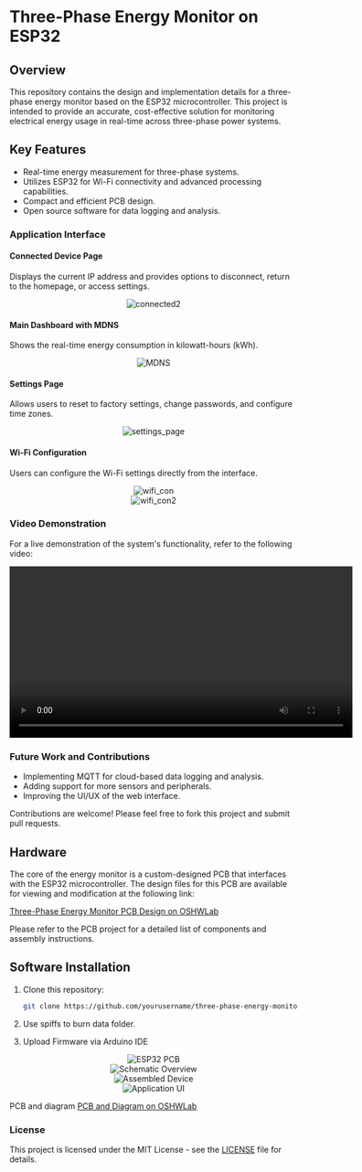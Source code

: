 # Three-Phase Energy Monitor on ESP32

## Overview
This repository contains the design and implementation details for a three-phase energy monitor based on the ESP32 microcontroller. This project is intended to provide an accurate, cost-effective solution for monitoring electrical energy usage in real-time across three-phase power systems.

## Key Features
- Real-time energy measurement for three-phase systems.
- Utilizes ESP32 for Wi-Fi connectivity and advanced processing capabilities.
- Compact and efficient PCB design.
- Open source software for data logging and analysis.


### Application Interface

#### Connected Device Page
Displays the current IP address and provides options to disconnect, return to the homepage, or access settings.
<div align="center"><img src="https://github.com/user-attachments/assets/e1e79304-1e8b-4a55-9eae-2ac1e46adad8" alt="connected2" style="max-width: 100%;"></div>


#### Main Dashboard with MDNS
Shows the real-time energy consumption in kilowatt-hours (kWh).
<div align="center"><img src="https://github.com/user-attachments/assets/5b3e1c0e-d8a3-46d7-b4a6-5f39a85f1ebb" alt="MDNS" style="max-width: 100%;"></div>


#### Settings Page
Allows users to reset to factory settings, change passwords, and configure time zones.
<div align="center"><img src="https://github.com/user-attachments/assets/b60d5ae9-3526-4136-86b2-c2e2661aa731" alt="settings_page" style="max-width: 100%;"></div>


#### Wi-Fi Configuration
Users can configure the Wi-Fi settings directly from the interface.
<div align="center"><img src="https://github.com/user-attachments/assets/26290412-9373-4b2c-92ba-633fbc3281a4" alt="wifi_con" style="max-width: 100%;"></div>
<div align="center"><img src="https://github.com/user-attachments/assets/336f6a2c-9dcc-4a77-8e94-208e3ae50b82" alt="wifi_con2" style="max-width: 100%;"></div>


### Video Demonstration
For a live demonstration of the system's functionality, refer to the following video:

<div align="center">
  <video width="600" controls>
    <source src="https://github.com/user-attachments/assets/96010725-bf5d-41b2-bc6a-eb72fd24c52f" type="video/mp4">
    Your browser does not support the video tag.
  </video>
</div>

### Future Work and Contributions
- Implementing MQTT for cloud-based data logging and analysis.
- Adding support for more sensors and peripherals.
- Improving the UI/UX of the web interface.

Contributions are welcome! Please feel free to fork this project and submit pull requests.


## Hardware
The core of the energy monitor is a custom-designed PCB that interfaces with the ESP32 microcontroller. The design files for this PCB are available for viewing and modification at the following link:

[Three-Phase Energy Monitor PCB Design on OSHWLab](https://oshwlab.com/kamil.adaskamil.adas/adas)

Please refer to the PCB project for a detailed list of components and assembly instructions.

## Software Installation
1. Clone this repository:
   ```bash
   git clone https://github.com/yourusername/three-phase-energy-monitor.git
   ```
2. Use spiffs to burn data folder.

3. Upload Firmware via Arduino IDE

<div align="center"><img src="https://github.com/kamiladas/Digital_multimeter/assets/58427794/6b9421fc-af99-4d5c-b5da-9a12be77cae9" alt="ESP32 PCB " style="max-width: 100%;"></div>



<div align="center"><img src="https://github.com/kamiladas/Digital_multimeter/assets/58427794/29ea7a18-3429-40fb-94ca-34e23a53a571" alt="Schematic Overview" style="max-width: 100%;"></div>



<div align="center"><img src="https://github.com/kamiladas/Digital_multimeter/assets/58427794/68c54c70-47e8-45c6-815a-6fbbb4a0eb6e" alt="Assembled Device" style="max-width: 100%;"></div>




<div align="center"><img src="https://github.com/kamiladas/Digital_multimeter/assets/58427794/9468b386-d8fb-49d6-8b63-8a7d2e5a2e6e" alt="Application UI" style="max-width: 100%;"></div>





PCB and diagram
[PCB and Diagram on OSHWLab](https://oshwlab.com/kamil.adaskamil.adas/adas)


### License
This project is licensed under the MIT License - see the [LICENSE](LICENSE) file for details.
